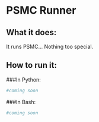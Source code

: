 # PSMC Runner
## What it does:
It runs PSMC...  Nothing too special.
## How to run it:
###In Python:
```python
#coming soon
```
###In Bash:
```Bash
#coming soon
```
